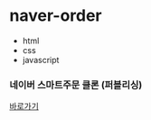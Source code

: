 # naver-order

-   html
-   css
-   javascript

### 네이버 스마트주문 클론 (퍼블리싱)

[바로가기](https://prove-ability.github.io/naver-order/docs/)
